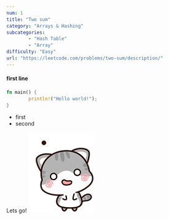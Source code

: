 ```yaml
---
num: 1
title: "Two sum"
category: "Arrays & Hashing"
subcategories: 
        - "Hash Table"
        - "Array"
difficulty: "Easy"
url: "https://leetcode.com/problems/two-sum/description/"
---
```


#### first line
```rust
fn main() {
        println!("Hello world!");
}
```

- first
- second


Lets go!
![Sorry](cat-cute.gif)